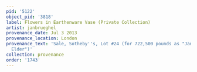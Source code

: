 ```yaml
---
pid: '5122'
object_pid: '3818'
label: Flowers in Earthenware Vase (Private Collection)
artist: janbrueghel
provenance_date: Jul 3 2013
provenance_location: London
provenance_text: 'Sale, Sotheby''s, Lot #24 (for 722,500 pounds as "Jan Brueghel the
  Elder")'
collection: provenance
order: '1743'
---
```


